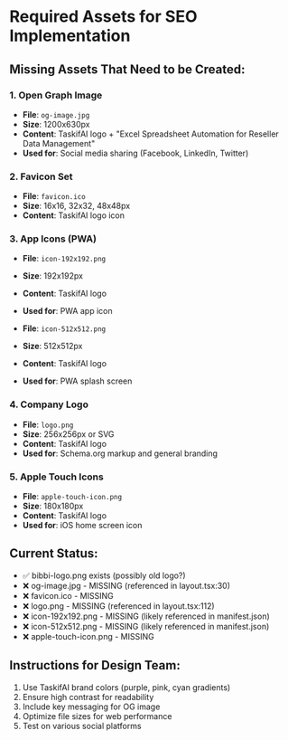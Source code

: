 # Required Assets for SEO Implementation

## Missing Assets That Need to be Created:

### 1. Open Graph Image
- **File**: `og-image.jpg`
- **Size**: 1200x630px
- **Content**: TaskifAI logo + "Excel Spreadsheet Automation for Reseller Data Management"
- **Used for**: Social media sharing (Facebook, LinkedIn, Twitter)

### 2. Favicon Set
- **File**: `favicon.ico`
- **Size**: 16x16, 32x32, 48x48px
- **Content**: TaskifAI logo icon

### 3. App Icons (PWA)
- **File**: `icon-192x192.png`
- **Size**: 192x192px
- **Content**: TaskifAI logo
- **Used for**: PWA app icon

- **File**: `icon-512x512.png`
- **Size**: 512x512px
- **Content**: TaskifAI logo
- **Used for**: PWA splash screen

### 4. Company Logo
- **File**: `logo.png`
- **Size**: 256x256px or SVG
- **Content**: TaskifAI logo
- **Used for**: Schema.org markup and general branding

### 5. Apple Touch Icons
- **File**: `apple-touch-icon.png`
- **Size**: 180x180px
- **Content**: TaskifAI logo
- **Used for**: iOS home screen icon

## Current Status:
- ✅ bibbi-logo.png exists (possibly old logo?)
- ❌ og-image.jpg - MISSING (referenced in layout.tsx:30)
- ❌ favicon.ico - MISSING
- ❌ logo.png - MISSING (referenced in layout.tsx:112)
- ❌ icon-192x192.png - MISSING (likely referenced in manifest.json)
- ❌ icon-512x512.png - MISSING (likely referenced in manifest.json)
- ❌ apple-touch-icon.png - MISSING

## Instructions for Design Team:
1. Use TaskifAI brand colors (purple, pink, cyan gradients)
2. Ensure high contrast for readability
3. Include key messaging for OG image
4. Optimize file sizes for web performance
5. Test on various social platforms